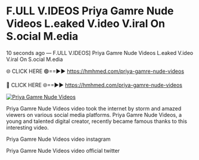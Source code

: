 # F.ULL V.IDEOS Priya Gamre Nude Videos L.eaked V.ideo V.iral On S.ocial M.edia

10 seconds ago — F.ULL V.IDEOS] Priya Gamre Nude Videos L.eaked V.ideo V.iral On S.ocial M.edia

🌐 CLICK HERE 🟢==►► https://hmhmed.com/priya-gamre-nude-videos

🔴 CLICK HERE 🌐==►► https://hmhmed.com/priya-gamre-nude-videos

[![Priya Gamre Nude Videos](https://i.imgur.com/dJHk4Zq.gif)](https://hmhmed.com/priya-gamre-nude-videos)

Priya Gamre Nude Videos video took the internet by storm and amazed viewers on various social media platforms. Priya Gamre Nude Videos, a young and talented digital creator, recently became famous thanks to this interesting video.

Priya Gamre Nude Videos video instagram

Priya Gamre Nude Videos video official twitter